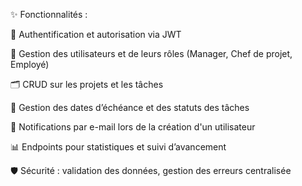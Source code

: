 ✨ Fonctionnalités :

🔐 Authentification et autorisation via JWT

👥 Gestion des utilisateurs et de leurs rôles (Manager, Chef de projet, Employé)

🗂️ CRUD sur les projets et les tâches

📅 Gestion des dates d’échéance et des statuts des tâches

🔔 Notifications par e-mail lors de la création d'un utilisateur

📊 Endpoints pour statistiques et suivi d’avancement

🛡️ Sécurité : validation des données, gestion des erreurs centralisée

